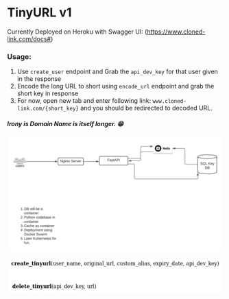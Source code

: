 # TinyURL v1

Currently Deployed on Heroku with Swagger UI: (https://www.cloned-link.com/docs#) 

### Usage:

1. Use `create_user` endpoint and Grab the `api_dev_key` for that user given in the response
2. Encode the long URL to short using `encode_url` endpoint and grab the short key in response
3. For now, open new tab and enter following link: `www.cloned-link.com/{short_key}` and you should be redirected to decoded URL.

##### Irony is Domain Name is itself longer. &#128513; 

![Tiny URL v1](/docs/assets/TinyURL_Pythonv1.jpeg "Tiny URL Arch v1")


![System API v1](/docs/assets/system_api.png "System API v1")
